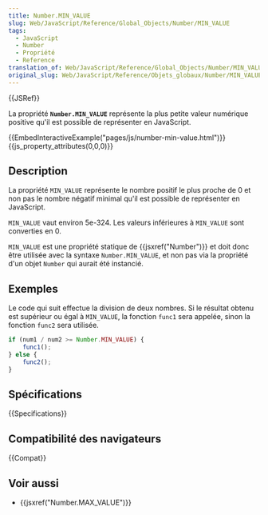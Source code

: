 ```yaml
---
title: Number.MIN_VALUE
slug: Web/JavaScript/Reference/Global_Objects/Number/MIN_VALUE
tags:
  - JavaScript
  - Number
  - Propriété
  - Reference
translation_of: Web/JavaScript/Reference/Global_Objects/Number/MIN_VALUE
original_slug: Web/JavaScript/Reference/Objets_globaux/Number/MIN_VALUE
---
```


{{JSRef}}

La propriété **`Number.MIN_VALUE`** représente la plus petite valeur numérique positive qu'il est possible de représenter en JavaScript.

{{EmbedInteractiveExample("pages/js/number-min-value.html")}}{{js_property_attributes(0,0,0)}}

## Description

La propriété `MIN_VALUE` représente le nombre positif le plus proche de 0 et non pas le nombre négatif minimal qu'il est possible de représenter en JavaScript.

`MIN_VALUE` vaut environ 5e-324. Les valeurs inférieures à `MIN_VALUE` sont converties en 0.

`MIN_VALUE` est une propriété statique de {{jsxref("Number")}} et doit donc être utilisée avec la syntaxe `Number.MIN_VALUE`, et non pas via la propriété d'un objet `Number` qui aurait été instancié.

## Exemples

Le code qui suit effectue la division de deux nombres. Si le résultat obtenu est supérieur ou égal à `MIN_VALUE`, la fonction `func1` sera appelée, sinon la fonction `func2` sera utilisée.

```js
if (num1 / num2 >= Number.MIN_VALUE) {
    func1();
} else {
    func2();
}
```

## Spécifications

{{Specifications}}

## Compatibilité des navigateurs

{{Compat}}

## Voir aussi

- {{jsxref("Number.MAX_VALUE")}}
